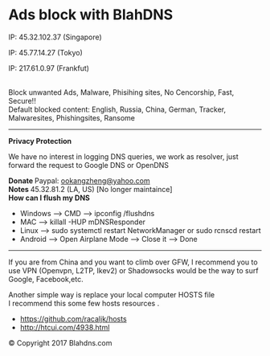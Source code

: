 <h1> Ads block with BlahDNS </h1>
<p>IP: 45.32.102.37 (Singapore)</p>
                         <p>IP: 45.77.14.27 (Tokyo)</p>
                         <p>IP: 217.61.0.97 (Frankfut)</p>
<br>
Block unwanted Ads, Malware, Phisihing sites, No Cencorship, Fast, Secure!!
<br>
Default blocked content: English, Russia, China, German, Tracker, Malwaresites, Phishingsites, Ransome
<hr>

<b>Privacy Protection</b>
<p>
We have no interest in logging DNS queries, we work as resolver, just forward the request to Google DNS or OpenDNS</p>

<b> Donate </b>
Paypal: ookangzheng@yahoo.com
<br>
<b> Notes </b>
45.32.81.2 (LA, US) [No longer maintaince]
<br>
<b> How can I flush my DNS </b>
<ul>
<li> Windows --> CMD --> ipconfig /flushdns </li>
<li> MAC --> killall -HUP mDNSResponder </li>
<li> Linux --> sudo systemctl restart NetworkManager or sudo rcnscd restart </li>
<li> Android --> Open Airplane Mode --> Close it --> Done </li>
</ul>

<hr>
<p> If you are from China and you want to climb over GFW, I recommend you to use VPN (Openvpn, L2TP, Ikev2) or Shadowsocks would be the way to surf Google, Facebook,etc.</p>
<p> Another simple way is replace your local computer HOSTS file 
<br> I recommend this some few hosts resources .<br>
<ul>
<li><a href="https://github.com/racaljk/hosts">https://github.com/racaljk/hosts</a></li>
<li><a href="http://htcui.com/4938.html">http://htcui.com/4938.html</a></li>
</ul>

<p>&copy; Copyright 2017 Blahdns.com </p>

